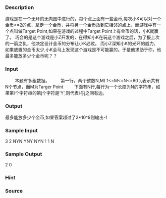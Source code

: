 
### Description
游戏是在一个无环的无向图中进行的，每个点上面有一些金币,每次小K可以对一个金币>=2的点，拿走一个金币，并将另一个金币放到它相邻的点上，而游戏中有一个点叫做Target Point,如果在游戏的过程中Target Point上有金币的话，小K就赢了。
巧合的是这个游戏是小Z开发的，在得知小K在玩这个游戏之后，为了报上次的一箭之仇，他决定设计金币的分布让小K必败。
而小Z深知小K的光环的威力，如果放置的金币太少,小K会马上发现这个游戏是不可能赢的。于是他求助于你，他最多能放多少个金币呢？？
 
### Input
        本题有多组数据。
        第一行，两个整数N,M( 1<=M<=N<=60 ),表示共有N个节点，而M为Targer Point
        下面有N行,每行为一个长度为N的字符串，如果第i个字符串的第j个字符是'Y',则代表i与j之间有边。
 
 
### Output
最多能放多少个金币,如果答案超过了2*10^9则输出-1
 
 
### Sample Input
3 2
NYN
YNY
NYN
1 1
N


### Sample Output
2
0

### Hint

### Source
